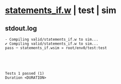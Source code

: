 # [statements_if.w](../../../../../examples/tests/valid/statements_if.w) | test | sim

## stdout.log
```log
- Compiling valid/statements_if.w to sim...
✔ Compiling valid/statements_if.w to sim...
pass ─ statements_if.wsim » root/env0/test:test
 




Tests 1 passed (1) 
Duration <DURATION>

```

